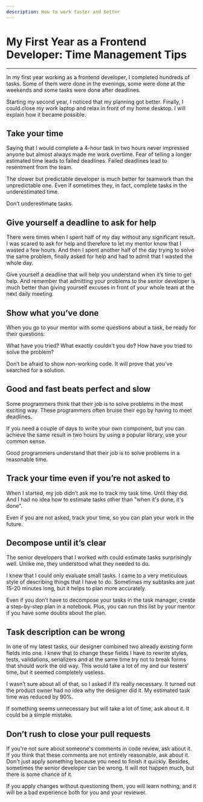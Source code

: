 ```yaml
---
description: How to work faster and better
---
```


# My First Year as a Frontend Developer: Time Management Tips
___

In my first year working as a frontend developer, I completed hundreds of tasks. Some of them were done in the evenings, some were done at the weekends and some tasks were done after deadlines.

Starting my second year, I noticed that my planning got better. Finally, I could close my work laptop and relax in front of my home desktop. I will explain how it became possible.

## Take your time

Saying that I would complete a 4-hour task in two hours never impressed anyone but almost always made me work overtime. Fear of telling a longer estimated time leads to failed deadlines. Failed deadlines lead to resentment from the team.

The slower but predictable developer is much better for teamwork than the unpredictable one. Even if sometimes they, in fact, complete tasks in the underestimated time.

Don’t underestimate tasks.

## Give yourself a deadline to ask for help

There were times when I spent half of my day without any significant result. I was scared to ask for help and therefore to let my mentor know that I wasted a few hours. And then I spent another half of the day trying to solve the same problem, finally asked for help and had to admit that I wasted the whole day.

Give yourself a deadline that will help you understand when it’s time to get help. And remember that admitting your problems to the senior developer is much better than giving yourself excuses in front of your whole team at the next daily meeting.

## Show what you’ve done

When you go to your mentor with some questions about a task, be ready for their questions:

What have you tried?
What exactly couldn't you do?
How have you tried to solve the problem?

Don’t be afraid to show non-working code. It will prove that you’ve searched for a solution.

## Good and fast beats perfect and slow

Some programmers think that their job is to solve problems in the most exciting way. These programmers often bruise their ego by having to meet deadlines.

If you need a couple of days to write your own component, but you can achieve the same result in two hours by using a popular library, use your common sense.

Good programmers understand that their job is to solve problems in a reasonable time.

## Track your time even if you’re not asked to

When I started, my job didn’t ask me to track my task time. Until they did. And I had no idea how to estimate tasks other than "when it's done, it's done".

Even if you are not asked, track your time, so you can plan your work in the future.

## Decompose until it’s clear

The senior developers that I worked with could estimate tasks surprisingly well. Unlike me, they understood what they needed to do.

I knew that I could only evaluate small tasks. I came to a very meticulous style of describing things that I have to do. Sometimes my subtasks are just 15-20 minutes long, but it helps to  plan more accurately.

Even if you don’t have to decompose your tasks in the task manager, create a step-by-step plan in a notebook. Plus, you can run this list by your mentor if you have some doubts about the plan.

## Task description can be wrong

In one of my latest tasks, our designer combined two already existing form fields into one. I knew that to change these fields I have to rewrite styles, tests, validations, serializers and at the same time try not to break forms that should work the old way. This would take a lot of my and our testers’ time, but it seemed completely useless.

I wasn’t sure about all of that, so I asked if it’s really necessary. It turned out the product owner had no idea why the designer did it. My estimated task time was reduced by 90%.

If something seems unnecessary but will take a lot of time, ask about it. It could be a simple mistake.

## Don’t rush to close your pull requests

If you're not sure about someone's comments in code review, ask about it. If you think that these comments are not entirely reasonable, ask about it. Don't just apply something because you need to finish it quickly. Besides, sometimes the senior developer can be wrong. It will not happen much, but there is some chance of it.

If you apply changes without questioning them, you will learn nothing, and it will be a bad experience both for you and your reviewer.

